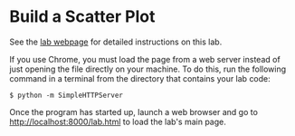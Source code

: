 # Build a Scatter Plot
See the [lab webpage](http://www.cs.grinnell.edu/~curtsinger/teaching/2017S/CSC395/labs/08.scatter-plot.html) for detailed instructions on this lab.

If you use Chrome, you must load the page from a web server instead of just opening the file directly on your machine. To do this, run the following command in a terminal from the directory that contains your lab code:

```
$ python -m SimpleHTTPServer
```

Once the program has started up, launch a web browser and go to <http://localhost:8000/lab.html> to load the lab's main page.
